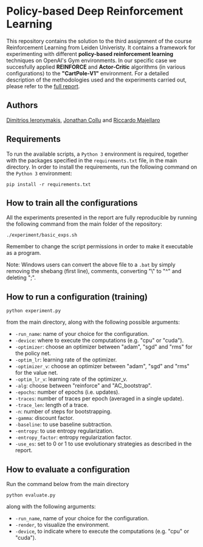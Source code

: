 # Policy-based Deep Reinforcement Learning
This repository contains the solution to the third assignment of the course Reinforcement Learning from Leiden Univeristy. It contains a framework for experimenting with different **policy-based reinforcement learning** techniques on OpenAI's Gym environments. In our specific case we succesfully applied **REINFORCE** and **Actor-Critic** algorithms (in various configurations) to the **"CartPole-V1"** environment. For a detailed description of the methodologies used and the experiments carried out, please refer to the <a href=https://github.com/JonathanCollu/RL_A3/blob/main/report_A3.pdf>full report</a>.

## Authors
<a href="https://github.com/OhGreat">Dimitrios Ieronymakis</a>, <a href="https://github.com/JonathanCollu">Jonathan Collu</a> and <a href="https://github.com/riccardomajellaro">Riccardo Majellaro</a>

## Requirements
To run the available scripts, a `Python 3` environment is required, together with the packages specified in the `requirements.txt` file, in the main directory. In order to install the requirements, run the following command on the `Python 3` environment:
 
 ```
 pip install -r requirements.txt
 ````

## How to train all the configurations
All the experiments presented in the report are fully reproducible by running the following command from the main folder of the repository:

```
./experiment/basic_exps.sh
``` 
Remember to change the script permissions in order to make it executable as a program.

Note: Windows users can convert the above file to a `.bat` by simply removing the shebang (first line), comments, converting "\\" to "^" and deleting ";".

## How to run a configuration (training)

```
python experiment.py
```
from the main directory, along with the following possible arguments:
- `-run_name`: name of your choice for the configuration.
- `-device`: where to execute the computations (e.g. "cpu" or "cuda").
- `-optimizer`: choose an optimizer between "adam", "sgd" and "rms" for the policy net.
- `-optim_lr`: learning rate of the optimizer.
- `-optimizer_v`: choose an optimizer between "adam", "sgd" and "rms" for the value net.
- `-optim_lr_v`: learning rate of the optimizer_v.
- `-alg`: choose between "reinforce" and "AC_bootstrap".
- `-epochs`: number of epochs (i.e. updates).
- `-traces`: number of traces per epoch (averaged in a single update).
- `-trace_len`: length of a trace.
- `-n`: number of steps for bootstrapping.
- `-gamma`: discount factor.
- `-baseline`: to use baseline subtraction.
- `-entropy`: to use entropy regularization.
- `-entropy_factor`: entropy regularization factor.
- `-use_es`: set to 0 or 1 to use evolutionary strategies as described in the report.

## How to evaluate a configuration
Run the command below from the main directory
```
python evaluate.py
```
along with the following arguments:
- `-run_name`, name of your choice for the configuration.
- `-render`, to visualize the environment.
- `-device`, to indicate where to execute the computations (e.g. "cpu" or "cuda").
